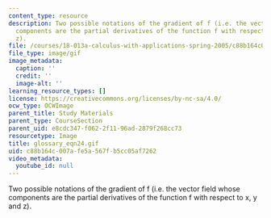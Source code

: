 ```yaml
---
content_type: resource
description: Two possible notations of the gradient of f (i.e. the vector field whose
  components are the partial derivatives of the function f with respect to x, y and
  z).
file: /courses/18-013a-calculus-with-applications-spring-2005/c88b164c007afe5a567fb5cc05af7262_glossary_eqn24.gif
file_type: image/gif
image_metadata:
  caption: ''
  credit: ''
  image-alt: ''
learning_resource_types: []
license: https://creativecommons.org/licenses/by-nc-sa/4.0/
ocw_type: OCWImage
parent_title: Study Materials
parent_type: CourseSection
parent_uid: e8cdc347-f062-2f11-96ad-2879f268cc73
resourcetype: Image
title: glossary_eqn24.gif
uid: c88b164c-007a-fe5a-567f-b5cc05af7262
video_metadata:
  youtube_id: null
---
```

Two possible notations of the gradient of f (i.e. the vector field whose components are the partial derivatives of the function f with respect to x, y and z).